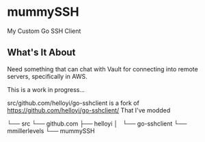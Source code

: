 # mummySSH
My Custom Go SSH Client

## What's It About
Need something that can chat with Vault for 
connecting into remote servers, specifically in AWS.

This is a work in progress...



src/github.com/helloyi/go-sshclient is a fork of https://github.com/helloyi/go-sshclient/ That I've modded







└── src
    └── github.com
        ├── helloyi
        │   └── go-sshclient
        └── mmillerlevels
            └── mummySSH
